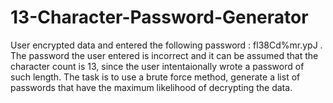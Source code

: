 # 13-Character-Password-Generator
  
User encrypted data and entered the following password : fl38Cd%mr.ypJ .
The password the user entered is incorrect and it can be assumed that the character count is 13, since the user intentaionally wrote a password 
of such length. The task is to use a brute force method, generate a list of passwords that have the maximum likelihood of decrypting the data.


